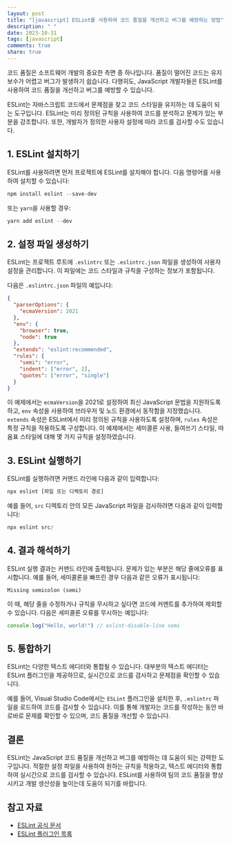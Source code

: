 ```yaml
---
layout: post
title: "[javascript] ESLint를 사용하여 코드 품질을 개선하고 버그를 예방하는 방법"
description: " "
date: 2023-10-31
tags: [javascript]
comments: true
share: true
---
```


코드 품질은 소프트웨어 개발의 중요한 측면 중 하나입니다. 품질이 떨어진 코드는 유지보수가 어렵고 버그가 발생하기 쉽습니다. 다행히도, JavaScript 개발자들은 ESLint를 사용하여 코드 품질을 개선하고 버그를 예방할 수 있습니다.

ESLint는 자바스크립트 코드에서 문제점을 찾고 코드 스타일을 유지하는 데 도움이 되는 도구입니다. ESLint는 미리 정의된 규칙을 사용하여 코드를 분석하고 문제가 있는 부분을 강조합니다. 또한, 개발자가 정의한 사용자 설정에 따라 코드를 검사할 수도 있습니다.

## 1. ESLint 설치하기

ESLint를 사용하려면 먼저 프로젝트에 ESLint를 설치해야 합니다. 다음 명령어를 사용하여 설치할 수 있습니다:

```javascript
npm install eslint --save-dev
```

또는 `yarn`을 사용할 경우:

```javascript
yarn add eslint --dev
```

## 2. 설정 파일 생성하기

ESLint는 프로젝트 루트에 `.eslintrc` 또는 `.eslintrc.json` 파일을 생성하여 사용자 설정을 관리합니다. 이 파일에는 코드 스타일과 규칙을 구성하는 정보가 포함됩니다.

다음은 `.eslintrc.json` 파일의 예입니다:

```json
{
  "parserOptions": {
    "ecmaVersion": 2021
  },
  "env": {
    "browser": true,
    "node": true
  },
  "extends": "eslint:recommended",
  "rules": {
    "semi": "error",
    "indent": ["error", 2],
    "quotes": ["error", "single"]
  }
}
```

이 예제에서는 `ecmaVersion`을 2021로 설정하여 최신 JavaScript 문법을 지원하도록 하고, `env` 속성을 사용하여 브라우저 및 노드 환경에서 동작함을 지정했습니다. `extends` 속성은 ESLint에서 미리 정의된 규칙을 사용하도록 설정하며, `rules` 속성은 특정 규칙을 적용하도록 구성합니다. 이 예제에서는 세미콜론 사용, 들여쓰기 스타일, 따옴표 스타일에 대해 몇 가지 규칙을 설정하였습니다.

## 3. ESLint 실행하기

ESLint를 실행하려면 커맨드 라인에 다음과 같이 입력합니다:

```javascript
npx eslint [파일 또는 디렉토리 경로]
```

예를 들어, `src` 디렉토리 안의 모든 JavaScript 파일을 검사하려면 다음과 같이 입력합니다:

```javascript
npx eslint src/
```

## 4. 결과 해석하기

ESLint 실행 결과는 커맨드 라인에 출력됩니다. 문제가 있는 부분은 해당 줄에오류를 표시합니다. 예를 들어, 세미콜론을 빠뜨린 경우 다음과 같은 오류가 표시됩니다:

```
Missing semicolon (semi)
```

이 때, 해당 줄을 수정하거나 규칙을 무시하고 싶다면 코드에 커멘트를 추가하여 제외할 수 있습니다. 다음은 세미콜론 오류를 무시하는 예입니다:

```javascript
console.log("Hello, world!") // eslint-disable-line semi
```

## 5. 통합하기

ESLint는 다양한 텍스트 에디터와 통합될 수 있습니다. 대부분의 텍스트 에디터는 ESLint 플러그인을 제공하므로, 실시간으로 코드를 검사하고 문제점을 확인할 수 있습니다.

예를 들어, Visual Studio Code에서는 `ESLint` 플러그인을 설치한 후, `.eslintrc` 파일을 로드하여 코드를 검사할 수 있습니다. 이를 통해 개발자는 코드를 작성하는 동안 바로바로 문제를 확인할 수 있으며, 코드 품질을 개선할 수 있습니다.

## 결론

ESLint는 JavaScript 코드 품질을 개선하고 버그를 예방하는 데 도움이 되는 강력한 도구입니다. 적절한 설정 파일을 사용하여 원하는 규칙을 적용하고, 텍스트 에디터와 통합하여 실시간으로 코드를 검사할 수 있습니다. ESLint를 사용하여 팀의 코드 품질을 향상시키고 개발 생산성을 높이는데 도움이 되기를 바랍니다.

## 참고 자료

- [ESLint 공식 문서](https://eslint.org/docs/user-guide/getting-started)
- [ESLint 플러그인 목록](https://eslint.org/docs/plugins/)